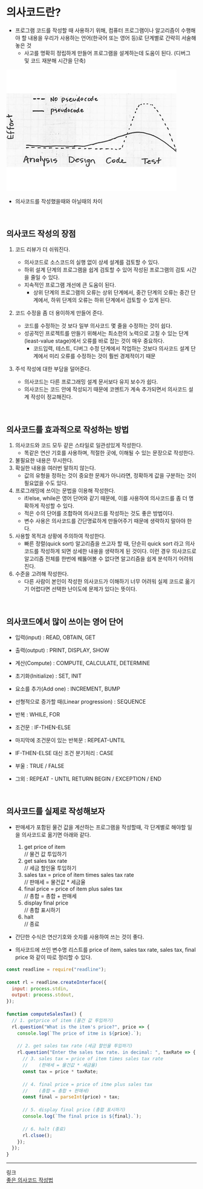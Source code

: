 # 의사코드란?

- 프로그램 코드를 작성할 때 사용하기 위해, 컴퓨터 프로그램이나 알고리즘이 수행해야 할 내용을 우리가 사용하는 언어(한국어 또는 영어 등)로 단계별로 간략히 서술해 놓은 것
  - 사고를 명확히 정립하게 만들어 프로그램을 설계하는데 도움이 된다. (디버그 및 코드 재분해 시간을 단축)

<img src="pseudo.jpg" width="450px">

- 의사코드를 작성했을때와 아닐때의 차이

<br>

## 의사코드 작성의 장점

1. 코드 리뷰가 더 쉬워진다.

   - 의사코드로 소스코드의 실행 없이 상세 설계를 검토할 수 있다.
   - 하위 설계 단계의 프로그램을 쉽게 검토할 수 있어 작성된 프로그램의 검토 시간을 줄일 수 있다.
   - 지속적인 프로그램 개선에 큰 도움이 된다.
     - 상위 단계의 프로그램의 오류는 상위 단계에서, 중간 단계의 오류는 중간 단계에서, 하위 단계의 오류는 하위 단계에서 검토할 수 있게 된다.

2. 코드 수정을 좀 더 용이하게 만들어 준다.

   - 코드를 수정하는 것 보다 일부 의사코드 몇 줄을 수정하는 것이 쉽다.
   - 성공적인 프로젝트를 만들기 위해서는 최소한의 노력으로 고칠 수 있는 단계(least-value stage)에서 오류를 바로 잡는 것이 매우 중요하다.
     - 코드입력, 테스트, 디버그 수정 단계에서 작업하는 것보다 의사코드 설계 단계에서 미리 오류를 수정하는 것이 훨씬 경제적이기 때문

3. 주석 작성에 대한 부담을 덜어준다.
   - 의사코드는 다른 프로그래밍 설계 문서보다 유지 보수가 쉽다.
   - 의사코드는 코드 안에 작성되기 때문에 코멘트가 계속 추가되면서 의사코드 설계 작성이 정교해진다.

<br />

## 의사코드를 효과적으로 작성하는 방법

1. 의사코드와 코드 모두 같은 스타일로 일관성있게 작성한다.
   - 똑같은 연산 기호를 사용하며, 적절한 곳에, 이해될 수 있는 문장으로 작성한다.
2. 불필요한 내용은 무시한다.
3. 확실한 내용을 여러번 말하지 않는다.
   - 값의 유형을 정하는 것이 중요한 문제가 아니라면, 정확하게 값을 구분하는 것이 필요없을 수도 있다.
4. 프로그래밍에 쓰이는 문법을 이용해 작성한다.
   - if/else, while은 영어 단어와 같기 때문에, 이를 사용하여 의사코드를 좀 더 명확하게 작성할 수 있다.
   - 적은 수의 단어를 조합하여 의사코드를 작성하는 것도 좋은 방법이다.
   - 변수 사용은 의사코드를 간단명료하게 만들어주기 때문에 생략하지 말아야 한다.
5. 사용할 목적과 상황에 주의하여 작성한다.
   - 빠른 정렬(quick sort) 알고리즘을 쓰고자 할 때, 단순히 quick sort 라고 의사코드를 작성하게 되면 상세한 내용을 생략하게 된 것이다. 이런 경우 의사코드로 알고리즘 전체를 한번에 꿰뚫어볼 수 없다면 알고리즘을 쉽게 분석하기 어려워진다.
6. 수준을 고려해 작성한다.
   - 다른 사람이 본인이 작성한 의사코드가 이해하기 너무 어려워 실제 코드로 옮기기 어렵다면 선택한 난이도에 문제가 있다는 뜻이다.

<br>

## 의사코드에서 많이 쓰이는 영어 단어

- 입력(input) : READ, OBTAIN, GET

- 출력(output) : PRINT, DISPLAY, SHOW

- 계산(Compute) : COMPUTE, CALCULATE, DETERMINE

- 초기화(Initialize) : SET, INIT

- 요소를 추가(Add one) : INCREMENT, BUMP

- 선형적으로 증가할 때(Linear progression) : SEQUENCE

- 반복 : WHILE, FOR

- 조건문 : IF-THEN-ELSE

- 마지막에 조건문이 있는 반복문 : REPEAT-UNTIL

- IF-THEN-ELSE 대신 조건 분기처리 : CASE

- 부울 : TRUE / FALSE

- 그외 : REPEAT - UNTIL RETURN BEGIN / EXCEPTION / END

<br>

## 의사코드를 실제로 작성해보자

- 판매세가 포함된 물건 값을 계산하는 프로그램을 작성할때, 각 단계별로 해야할 일을 의사코드로 옮기면 아래와 같다.

  1. get price of item <br>// 물건 값 투입하기
  2. get sales tax rate <br>// 세금 할인율 투입하기
  3. sales tax = price of item times sales tax rate <br>// 판매세 = 물건값 \* 세금율
  4. final price = price of item plus sales tax <br>// 총합 = 총합 + 판매세
  5. display final price <br>// 총합 표시하기
  6. halt <br>// 종료

- 간단한 수식은 연산기호와 숫자를 사용하여 쓰는 것이 좋다.
- 의사코드에 쓰인 변수명 리스트를 price of item, sales tax rate, sales tax, final price 와 같이 따로 정리할 수 있다.

```js
const readline = require("readline");

const rl = readline.createInterface({
  input: process.stdin,
  output: process.stdout,
});

function computeSalesTax() {
  // 1. getprice of item (물건 값 투입하기)
  rl.question("What is the item's price?", price => {
    console.log(`The price of itme is ${price}.`);

    // 2. get sales tax rate (세금 할인율 투입하기)
    rl.question("Enter the sales tax rate. in decimal: ", taxRate => {
      // 3. sales tax = price of item times sales tax rate
      //    (판매세 = 물건값 * 세금율)
      const tax = price * taxRate;

      // 4. final price = price of itme plus sales tax
      //    (총합 = 총합 + 판매세)
      const final = parseInt(price) + tax;

      // 5. display final price (총합 표시하기)
      console.log(`The final price is ${final}.`);

      // 6. halt (종료)
      rl.clsoe();
    });
  });
}
```

---

링크 <br>
[좋은 의사코드 작성법](https://sujinlee.me/pseudocode/)
